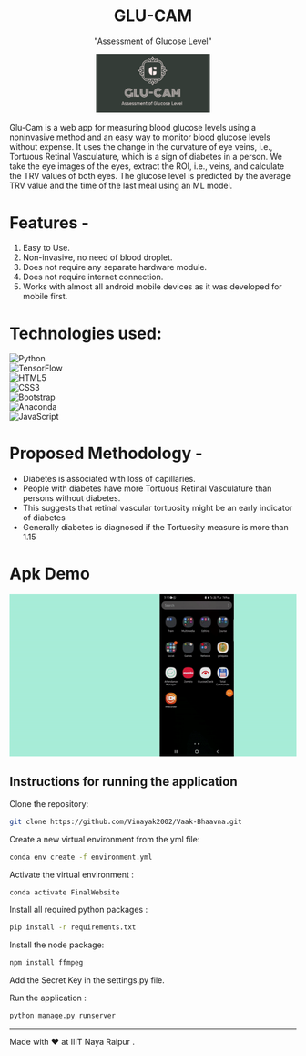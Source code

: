 <H1 align =center>GLU-CAM </H1>
<p align =center>"Assessment of Glucose Level"</p>
<p align="center">
  <img width="200" src="images/Screenshot 2023-04-16 at 12.08.12 PM.png" alt="Material Bread logo">
</p>


Glu-Cam is a web app for measuring blood glucose levels using a noninvasive method and an easy way to monitor blood glucose levels without expense. It uses the change in the curvature of eye veins, i.e., Tortuous Retinal Vasculature, which is a sign of diabetes in a person. We take the eye images of the eyes, extract the ROI, i.e., veins, and calculate the TRV values of both eyes. The glucose level is predicted by the average TRV value and the time of the last meal using an ML model.

# Features - 

1. Easy to Use.
2. Non-invasive, no need of blood droplet.
3. Does not require any separate hardware module.
4. Does not require internet connection.
5. Works with almost all android mobile devices as it was developed for mobile first.


# Technologies used:
![Python](https://img.shields.io/badge/python-3670A0?style=for-the-badge&logo=python&logoColor=ffdd54) <br />
![TensorFlow](https://img.shields.io/badge/TensorFlow-%23FF6F00.svg?style=for-the-badge&logo=TensorFlow&logoColor=white) <br />
![HTML5](https://img.shields.io/badge/html5-%23E34F26.svg?style=for-the-badge&logo=html5&logoColor=white) <br />
![CSS3](https://img.shields.io/badge/css3-%231572B6.svg?style=for-the-badge&logo=css3&logoColor=white) <br />
![Bootstrap](https://img.shields.io/badge/bootstrap-%23563D7C.svg?style=for-the-badge&logo=bootstrap&logoColor=white) <br />
![Anaconda](https://img.shields.io/badge/Anaconda-%2344A833.svg?style=for-the-badge&logo=anaconda&logoColor=white) <br />
![JavaScript](https://img.shields.io/badge/javascript-%23323330.svg?style=for-the-badge&logo=javascript&logoColor=%23F7DF1E) <br />

# Proposed Methodology - 
* Diabetes is associated with loss of capillaries.
* People with diabetes have more Tortuous Retinal Vasculature than persons without diabetes.
* This suggests that retinal vascular tortuosity might be an early indicator of diabetes
* Generally diabetes is diagnosed if the Tortuosity measure is more than 1.15






# Apk Demo
 <p align ="center" >
  <img  width="700" src="images/ezgif.com-video-to-gif.gif" alt="Material Bread logo">
  </p>

## Instructions for running the application

Clone the repository:
```zsh
git clone https://github.com/Vinayak2002/Vaak-Bhaavna.git
```

Create a new virtual environment from the yml file:
```zsh
conda env create -f environment.yml
```

Activate the virtual environment :
```zsh
conda activate FinalWebsite
```

Install all required python packages :
```zsh
pip install -r requirements.txt
```

Install the node package:
```zsh
npm install ffmpeg
```

Add the Secret Key in the settings.py file.

Run the application :
```python
python manage.py runserver
```
---

Made with :heart: at IIIT Naya Raipur .
